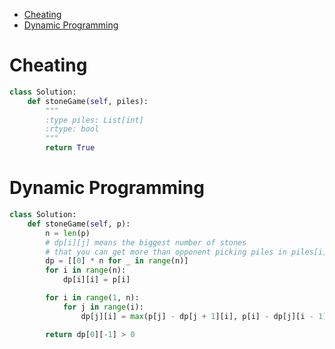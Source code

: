 - [Cheating](#cheating)
- [Dynamic Programming](#dynamic-programming)


# Cheating

```python
class Solution:
    def stoneGame(self, piles):
        """
        :type piles: List[int]
        :rtype: bool
        """
        return True
```

# Dynamic Programming

```python
class Solution:
    def stoneGame(self, p):
        n = len(p)
        # dp[i][j] means the biggest number of stones
        # that you can get more than opponent picking piles in piles[i] ~ piles[j]
        dp = [[0] * n for _ in range(n)]
        for i in range(n):
            dp[i][i] = p[i]

        for i in range(1, n):
            for j in range(i):
                dp[j][i] = max(p[j] - dp[j + 1][i], p[i] - dp[j][i - 1])

        return dp[0][-1] > 0
```
